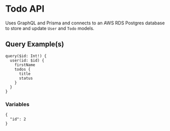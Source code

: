 # Todo API
Uses GraphQL and Prisma and connects to an AWS RDS Postgres database to store and update `User` and `Todo` models.

## Query Example(s)
```
query($id: Int!) {
  user(id: $id) {
    firstName
    todos {
      title
      status
    }
  }
}
```

### Variables
```
{
  "id": 2
}
```